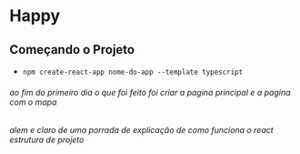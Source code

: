 # **Happy**

## Começando o Projeto

- `npm create-react-app nome-do-app --template typescript`

###### ao fim do primeiro dia o que foi feito foi criar a pagína principal e a pagína com o mapa

###### alem e claro de uma porrada de explicação de como funciona o react estrutura de projeto
